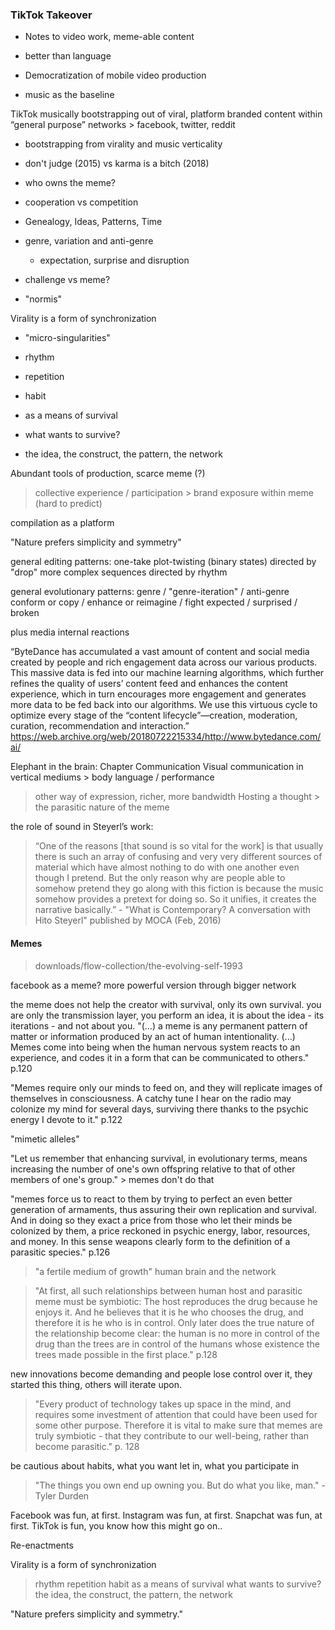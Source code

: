 ### TikTok Takeover
- Notes to video work, meme-able content

- better than language
- Democratization of mobile video production
- music as the baseline

TikTok musically bootstrapping out of viral, platform branded content within “general purpose” networks > facebook, twitter, reddit

- bootstrapping from virality and music verticality
- don't judge (2015) vs karma is a bitch (2018)
- who owns the meme?
- cooperation vs competition

- Genealogy, Ideas, Patterns, Time
- genre, variation and anti-genre
	- expectation, surprise and disruption

- challenge vs meme?
- "normis"

Virality is a form of synchronization
- "micro-singularities"

- rhythm
- repetition
- habit
- as a means of survival
- what wants to survive?
- the idea, the construct, the pattern, the network


Abundant tools of production, scarce meme (?)
 > collective experience / participation > brand exposure within meme (hard to predict)

compilation as a platform


"Nature prefers simplicity and symmetry"

general editing patterns:
one-take
plot-twisting (binary states) directed by "drop"
more complex sequences directed by rhythm

general evolutionary patterns:
genre / "genre-iteration" / anti-genre
conform or copy / enhance or reimagine / fight
expected / surprised / broken

plus media internal reactions

“ByteDance has accumulated a vast amount of content and social media created by people and rich engagement data across our various products. This massive data is fed into our machine learning algorithms, which further refines the quality of users’ content feed and enhances the content experience, which in turn encourages more engagement and generates more data to be fed back into our algorithms. We use this virtuous cycle to optimize every stage of the “content lifecycle”—creation, moderation, curation, recommendation and interaction.”
https://web.archive.org/web/20180722215334/http://www.bytedance.com/ai/


Elephant in the brain: Chapter Communication
Visual communication in vertical mediums > body language / performance
> other way of expression, richer, more bandwidth
Hosting a thought > the parasitic nature of the meme


the role of sound in Steyerl’s work:
>“One of the reasons [that sound is so vital for the work] is that usually there is such an array of confusing and very very different sources of material which have almost nothing to do with one another even though I pretend. But the only reason why are people able to somehow pretend they go along with this fiction is because the music somehow provides a pretext for doing so. So it unifies, it creates the narrative basically.” - "What is Contemporary? A conversation with Hito Steyerl" published by MOCA (Feb, 2016)


#### Memes
> downloads/flow-collection/the-evolving-self-1993

facebook as a meme? more powerful version through bigger network

the meme does not help the creator with survival, only its own survival.
you are only the transmission layer, you perform an idea, it is about the idea - its iterations - and not about you.
"(...) a meme is any permanent pattern of matter or information produced by an act of human intentionality. (...)
Memes come into being when the human nervous system reacts to an experience, and codes it in a form that can be communicated to others." p.120

"Memes require only our minds to feed on, and they will replicate images of themselves in consciousness. A catchy tune I hear on the radio may colonize my mind for several days, surviving there thanks to the psychic energy I devote to it."
p.122

"mimetic alleles"

"Let us remember that enhancing survival, in evolutionary terms, means increasing the number of one's own offspring relative to that of other members of one's group." > memes don't do that

"memes force us to react to them by trying to perfect an even better generation of armaments, thus assuring their own replication and survival. And in doing so they exact a price from those who let their minds be colonized by them, a price reckoned in psychic energy, labor, resources, and money. In this sense weapons clearly form to the definition of a parasitic species." p.126

> "a fertile medium of growth" human brain and the network



> "At first, all such relationships between human host and parasitic meme must be symbiotic: The host reproduces the drug because he enjoys it. And he believes that it is he who chooses the drug, and therefore it is he who is in control. Only later does the true nature of the relationship become clear: the human is no more in control of the drug than the trees are in control of the humans whose existence the trees made possible in the first place." p.128

new innovations become demanding and people lose control over it, they started this thing, others will iterate upon.

> "Every product of technology takes up space in the mind, and requires some investment of attention that could have been used for some other purpose. Therefore it is vital to make sure that memes are truly symbiotic - that they contribute to our well-being, rather than become parasitic." p. 128

be cautious about habits, what you want let in, what you participate in  
> "The things you own end up owning you. But do what you like, man." - Tyler Durden

Facebook was fun, at first. Instagram was fun, at first. Snapchat was fun, at first. TikTok is fun, you know how this might go on..



Re-enactments


Virality is a form of synchronization
> rhythm
> repetition
> habit
> as a means of survival
> what wants to survive?
> the idea, the construct, the pattern, the network

"Nature prefers simplicity and symmetry."
